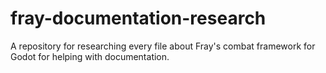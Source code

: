 # fray-documentation-research
A repository for researching every file about Fray's combat framework for Godot for helping with documentation.
